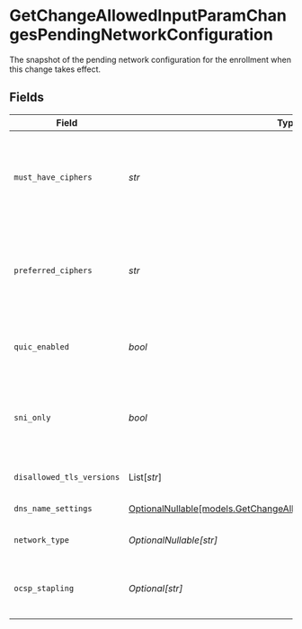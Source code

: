 # GetChangeAllowedInputParamChangesPendingNetworkConfiguration

The snapshot of the pending network configuration for the enrollment when this change takes effect.


## Fields

| Field                                                                                                                        | Type                                                                                                                         | Required                                                                                                                     | Description                                                                                                                  |
| ---------------------------------------------------------------------------------------------------------------------------- | ---------------------------------------------------------------------------------------------------------------------------- | ---------------------------------------------------------------------------------------------------------------------------- | ---------------------------------------------------------------------------------------------------------------------------- |
| `must_have_ciphers`                                                                                                          | *str*                                                                                                                        | :heavy_check_mark:                                                                                                           | Ciphers included for your enrollment while deploying it on the network.                                                      |
| `preferred_ciphers`                                                                                                          | *str*                                                                                                                        | :heavy_check_mark:                                                                                                           | Ciphers included for your enrollment while deploying it on the network.                                                      |
| `quic_enabled`                                                                                                               | *bool*                                                                                                                       | :heavy_check_mark:                                                                                                           | QUIC transport layer network protocol.                                                                                       |
| `sni_only`                                                                                                                   | *bool*                                                                                                                       | :heavy_check_mark:                                                                                                           | Server Name Indication (SNI) setting for this Enrollment.                                                                    |
| `disallowed_tls_versions`                                                                                                    | List[*str*]                                                                                                                  | :heavy_minus_sign:                                                                                                           | Disallowed TLS protocols.                                                                                                    |
| `dns_name_settings`                                                                                                          | [OptionalNullable[models.GetChangeAllowedInputParamDNSNameSettings]](../models/getchangeallowedinputparamdnsnamesettings.md) | :heavy_minus_sign:                                                                                                           | DNS name settings.                                                                                                           |
| `network_type`                                                                                                               | *OptionalNullable[str]*                                                                                                      | :heavy_minus_sign:                                                                                                           | Enrollment network type.                                                                                                     |
| `ocsp_stapling`                                                                                                              | *Optional[str]*                                                                                                              | :heavy_minus_sign:                                                                                                           | OCSP stapling setting for the deployment.                                                                                    |